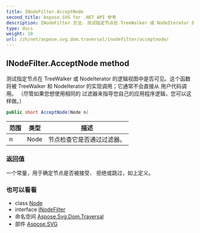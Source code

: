 ```yaml
---
title: INodeFilter.AcceptNode
second_title: Aspose.SVG for .NET API 参考
description: INodeFilter 方法. 测试指定节点在 TreeWalker 或 NodeIterator 的逻辑视图中是否可见这个函数 将被 TreeWalker 和 NodeIterator 的实现调用它通常不会直接从 用户代码调用 尽管如果您想使用相同的 过滤器来指导您自己的应用程序逻辑您可以这样做
type: docs
weight: 10
url: /zh/net/aspose.svg.dom.traversal/inodefilter/acceptnode/
---
```

## INodeFilter.AcceptNode method

测试指定节点在 TreeWalker 或 NodeIterator 的逻辑视图中是否可见。这个函数 将被 TreeWalker 和 NodeIterator 的实现调用；它通常不会直接从 用户代码调用。 （尽管如果您想使用相同的 过滤器来指导您自己的应用程序逻辑，您可以这样做。）

```csharp
public short AcceptNode(Node n)
```

| 范围 | 类型 | 描述 |
| --- | --- | --- |
| n | Node | 节点检查它是否通过过滤器。 |

### 返回值

一个常量，用于确定节点是否被接受、 拒绝或跳过，如上定义。

### 也可以看看

* class [Node](../../../aspose.svg.dom/node/)
* interface [INodeFilter](../)
* 命名空间 [Aspose.Svg.Dom.Traversal](../../inodefilter/)
* 部件 [Aspose.SVG](../../../)


